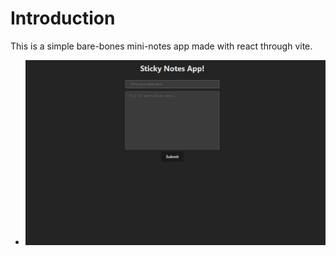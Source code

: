 # Introduction

This is a simple bare-bones mini-notes app made with react through vite.


- ![Screenshot](/screenshot/Screenshot.PNG)
